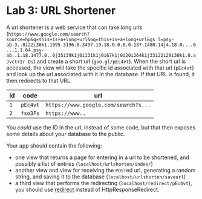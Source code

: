 
# Lab 3: URL Shortener


A url shortener is a web service that can take long urls (`https://www.google.com/search?source=hp&q=this+is+a+long+url&oq=this+is+a+long+url&gs_l=psy-ab.3..0i22i30k1.1095.3196.0.3437.19.18.0.0.0.0.137.1480.14j4.18.0....0...1.1.64.psy-ab..1.18.1477.0..0j35i39k1j0i131k1j0i67k1j0i20i264k1j33i22i29i30k1.0.aJvctrIr-Ds`) and create a short url (`goo.gl/pEc4vt`). When the short url is accessed, the view will take the specific id associated with that url (`pEc4vt`) and look up the url associated with it in the database. If that URL is found, it then redirects to that URL.

| id | code | url |
| ---|---|---|
| `1` | `pEc4vt` | `https://www.google.com/search?s...`|
| `2` | `fso3Fs` | `https://www..`


You *could* use the ID in the url, instead of some code, but that then exposes some details about your database to the public.

Your app should contain the following:
- one view that returns a page for entering in a url to be shortened, and possibly a list of entries (`localhost/urlshorten/index/`)
- another view and view for receiving the `POST`ed url, generating a random string, and saving it to the database (`localhost/urlshorten/saveurl`)
- a third view that performs the redirecting (`localhost/redirect/pEc4vt`), you should use [redirect](https://docs.djangoproject.com/en/2.0/topics/http/shortcuts/#redirect) instead of HttpResponseRedirect.
